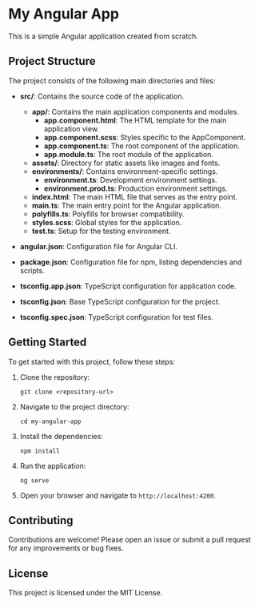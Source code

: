 # My Angular App

This is a simple Angular application created from scratch. 

## Project Structure

The project consists of the following main directories and files:

- **src/**: Contains the source code of the application.
  - **app/**: Contains the main application components and modules.
    - **app.component.html**: The HTML template for the main application view.
    - **app.component.scss**: Styles specific to the AppComponent.
    - **app.component.ts**: The root component of the application.
    - **app.module.ts**: The root module of the application.
  - **assets/**: Directory for static assets like images and fonts.
  - **environments/**: Contains environment-specific settings.
    - **environment.ts**: Development environment settings.
    - **environment.prod.ts**: Production environment settings.
  - **index.html**: The main HTML file that serves as the entry point.
  - **main.ts**: The main entry point for the Angular application.
  - **polyfills.ts**: Polyfills for browser compatibility.
  - **styles.scss**: Global styles for the application.
  - **test.ts**: Setup for the testing environment.

- **angular.json**: Configuration file for Angular CLI.
- **package.json**: Configuration file for npm, listing dependencies and scripts.
- **tsconfig.app.json**: TypeScript configuration for application code.
- **tsconfig.json**: Base TypeScript configuration for the project.
- **tsconfig.spec.json**: TypeScript configuration for test files.

## Getting Started

To get started with this project, follow these steps:

1. Clone the repository:
   ```
   git clone <repository-url>
   ```

2. Navigate to the project directory:
   ```
   cd my-angular-app
   ```

3. Install the dependencies:
   ```
   npm install
   ```

4. Run the application:
   ```
   ng serve
   ```

5. Open your browser and navigate to `http://localhost:4200`.

## Contributing

Contributions are welcome! Please open an issue or submit a pull request for any improvements or bug fixes.

## License

This project is licensed under the MIT License.